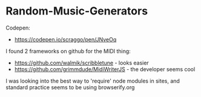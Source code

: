 # Random-Music-Generators

Codepen:
- https://codepen.io/scraggo/pen/JNveOq

I found 2 frameworks on github for the MIDI thing:

- https://github.com/walmik/scribbletune - looks easier
- https://github.com/grimmdude/MidiWriterJS - the developer seems cool

I was looking into the best way to 'require' node modules in sites, and standard practice seems to be using browserify.org

